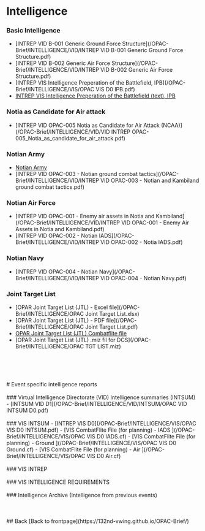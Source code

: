 # Intelligence


### Basic Intelligence
- [INTREP VID B-001 Generic Ground Force Structure](/OPAC-Brief/INTELLIGENCE/VID/INTREP VID B-001 Generic Ground Force Structure.pdf)
- [INTREP VID B-002 Generic Air Force Structure](/OPAC-Brief/INTELLIGENCE/VID/INTREP VID B-002 Generic Air Force Structure.pdf)
- [INTREP VIS Intelligence Preperation of the Battlefield, IPB](/OPAC-Brief/INTELLIGENCE/VIS/OPAC VIS D0 IPB.pdf)
- [INTREP VIS Intelligence Preperation of the Battlefield (text), IPB](/OPAC-Brief/INTELLIGENCE/VIS/OPAC_VIS_D0_IPB_TEXT.pdf)


### Notia as Candidate for Air attack
- [INTREP VID OPAC-005 Notia as Candidate for Air Attack (NCAA)](/OPAC-Brief/INTELLIGENCE/VID/VID INTREP OPAC-005_Notia_as_candidate_for_air_attack.pdf)

### Notian Army
- [Notian Army](/OPAC-Brief/INTELLIGENCE/DUSS_Army.html)
- [INTREP VID OPAC-003 - Notian ground combat tactics](/OPAC-Brief/INTELLIGENCE/VID/INTREP VID OPAC-003 - Notian and Kambiland ground combat tactics.pdf)

### Notian Air Force
- [INTREP VID OPAC-001 - Enemy air assets in Notia and Kambiland](/OPAC-Brief/INTELLIGENCE/VID/INTREP VID OPAC-001 - Enemy Air Assets in Notia and Kambiland.pdf)
- [INTREP VID OPAC-002 - Notian IADS](/OPAC-Brief/INTELLIGENCE/VID/INTREP VID OPAC-002 - Notia IADS.pdf)

### Notian Navy
- [INTREP VID OPAC-004 - Notian Navy](/OPAC-Brief/INTELLIGENCE/VID/INTREP VID OPAC-004 - Notian Navy.pdf)


### Joint Target List
- [OPAR Joint Target List (JTL) - Excel file](/OPAC-Brief/INTELLIGENCE/OPAC Joint Target List.xlsx)
- [OPAR Joint Target List (JTL) - PDF file](/OPAC-Brief/INTELLIGENCE/OPAC Joint Target List.pdf)
- [OPAR Joint Target List (JTL) Combatflite file](/OPAC-Brief/INTELLIGENCE/OPAC_TGT_LIST.cf)
- [OPAR Joint Target List (JTL) .miz fil for DCS](/OPAC-Brief/INTELLIGENCE/OPAC TGT LIST.miz)
<br>
<br>
<br>
<br>
# Event specific intelligence reports
<br>
<br>
### Virtual Intelligence Directorate (VID) Intelligence summaries (INTSUM)
- [INTSUM VID D1](/OPAC-Brief/INTELLIGENCE/VID/INTSUM/OPAC VID INTSUM D0.pdf)
<br>
<br>
### VIS INTSUM
- [INTREP VIS D0](/OPAC-Brief/INTELLIGENCE/VIS/OPAC VIS D0 INTSUM.pdf)
- [VIS CombatFlite File (for planning) - IADS ](/OPAC-Brief/INTELLIGENCE/VIS/OPAC VIS D0 IADS.cf)
- [VIS CombatFlite File (for planning) - Ground ](/OPAC-Brief/INTELLIGENCE/VIS/OPAC VIS D0 Ground.cf)
- [VIS CombatFlite File (for planning) - Air ](/OPAC-Brief/INTELLIGENCE/VIS/OPAC VIS D0 Air.cf)
<br>
<br>
### VIS INTREP
<br>
<br>
### VIS INTELLIGENCE REQUIREMENTS
<br>
<br>
### Intelligence Archive (Intelligence from previous events)
<br>
<br>
<br>
<br>
## Back
[Back to frontpage](https://132nd-vwing.github.io/OPAC-Brief/)
